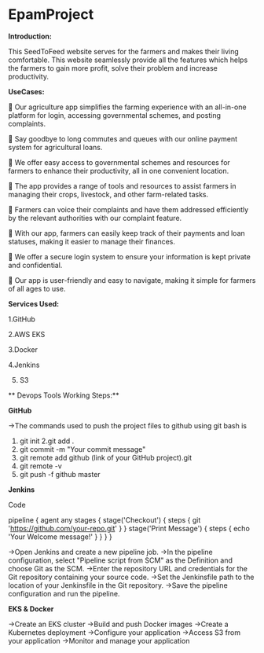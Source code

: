 # EpamProject



**Introduction:**


This SeedToFeed website serves for the farmers and makes their living comfortable. This website seamlessly provide all the features which helps the farmers to gain more profit, solve their problem and increase productivity.


**UseCases:**


	Our agriculture app simplifies the farming experience with an all-in-one platform for login, accessing governmental schemes, and posting complaints.

	Say goodbye to long commutes and queues with our online payment system for agricultural loans.

	We offer easy access to governmental schemes and resources for farmers to enhance their productivity, all in one convenient location.

	The app provides a range of tools and resources to assist farmers in managing their crops, livestock, and other farm-related tasks.

	Farmers can voice their complaints and have them addressed efficiently by the relevant authorities with our complaint feature.

	With our app, farmers can easily keep track of their payments and loan statuses, making it easier to manage their finances.

	We offer a secure login system to ensure your information is kept private and confidential.

	Our app is user-friendly and easy to navigate, making it simple for farmers of all ages to use.


**Services Used:**


1.GitHub

2.AWS EKS

3.Docker

4.Jenkins

5. S3

**
Devops Tools Working Steps:**


**GitHub**


->The commands used to push the project files to github using git bash is

1. git init
2.git add .
3. git commit -m "Your commit message"
4. git remote add github (link of your GitHub project).git
5. git remote -v
6. git push -f github master

**Jenkins**


Code

pipeline {
    agent any
    stages {
        stage('Checkout') {
            steps {
                git 'https://github.com/your-repo.git'
            }
        }
        stage('Print Message') {
            steps {
                echo 'Your Welcome message!'
            }
        }
    }
}

->Open Jenkins and create a new pipeline job.
->In the pipeline configuration, select "Pipeline script from SCM" as the Definition and choose Git as the SCM.
->Enter the repository URL and credentials for the Git repository containing your source code.
->Set the Jenkinsfile path to the location of your Jenkinsfile in the Git repository.
->Save the pipeline configuration and run the pipeline.

**EKS & Docker**

->Create an EKS cluster
->Build and push Docker images
->Create a Kubernetes deployment
->Configure your application
->Access S3 from your application
->Monitor and manage your application



